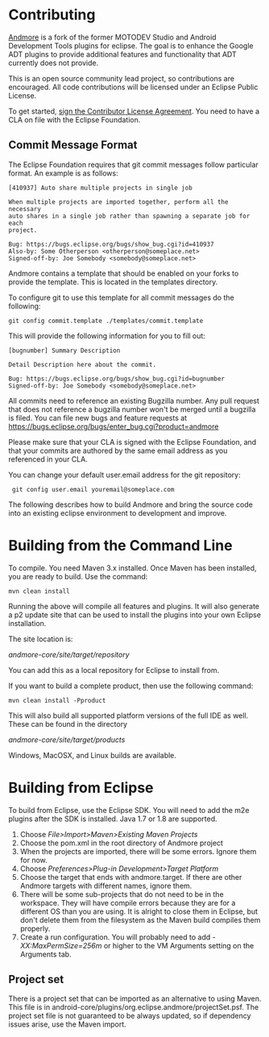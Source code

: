 # Contributing

[Andmore](https://www.eclipse.org/andmore) is a fork of the former MOTODEV Studio and Android Development Tools plugins for eclipse.
The goal is to enhance the Google ADT plugins to provide additional features and functionality that ADT currently
does not provide.

This is an open source community lead project, so contributions are encouraged.  All code contributions will
be licensed under an Eclipse Public License.

To get started, <a href="https://www.eclipse.org/legal/clafaq.php">sign the Contributor License Agreement</a>.  You need to have a CLA on file with the Eclipse Foundation.

## Commit Message Format

The Eclipse Foundation requires that git commit messages follow particular format.  An example is as follows:

    [410937] Auto share multiple projects in single job
    
    When multiple projects are imported together, perform all the necessary
    auto shares in a single job rather than spawning a separate job for each
    project.
    
    Bug: https://bugs.eclipse.org/bugs/show_bug.cgi?id=410937
    Also-by: Some Otherperson <otherperson@someplace.net>
    Signed-off-by: Joe Somebody <somebody@someplace.net>

Andmore contains a template that should be enabled on your forks to provide the template.   This is located in the templates directory.

To configure git to use this template for all commit messages do the following:

    git config commit.template ./templates/commit.template

This will provide the following information for you to fill out:

    [bugnumber] Summary Description
    
    Detail Description here about the commit.
    
    Bug: https://bugs.eclipse.org/bugs/show_bug.cgi?id=bugnumber
    Signed-off-by: Joe Somebody <somebody@someplace.net>

All commits need to reference an existing Bugzilla number.  Any pull request that does not reference a bugzilla number won't be merged until a bugzilla is filed.  You can file new bugs and feature requests at
https://bugs.eclipse.org/bugs/enter_bug.cgi?product=andmore

Please make sure that your CLA is signed with the Eclipse Foundation, and that your commits are authored by the same email address as you referenced in your CLA.

You can change your default user.email address for the git repository:

     git config user.email youremail@someplace.com


The following describes how to build Andmore and bring the source code into an existing eclipse environment to development and improve.

# Building from the Command Line

To compile.  You need Maven 3.x installed. Once Maven has been installed, you are ready 
to build.  Use the command:

    mvn clean install

Running the above will compile all features and plugins.  It will also generate a p2 update
site that can be used to install the plugins into your own Eclipse installation.

The site location is:

_andmore-core/site/target/repository_

You can add this as a local repository for Eclipse to install from.

If you want to build a complete product, then use the following command:

    mvn clean install -Pproduct

This will also build all supported platform versions of the full IDE as well.  These can be found in the directory 

_andmore-core/site/target/products_

Windows, MacOSX, and Linux builds are available.

# Building from Eclipse

To build from Eclipse, use the Eclipse SDK. You will need to add the m2e plugins after the
SDK is installed.  Java 1.7 or 1.8 are supported.

1. Choose _File>Import>Maven>Existing Maven Projects_
1. Choose the pom.xml in the root directory of Andmore project
1. When the projects are imported, there will be some errors. Ignore them for now.
1. Choose _Preferences>Plug-in Development>Target Platform_
1. Choose the target that ends with andmore.target. If there are other Andmore targets with different names, ignore them.
1. There will be some sub-projects that do not need to be in the workspace. They will have compile errors because they are for a different OS than you are using. It is alright to close them in Eclipse, but don't delete them from the filesystem as the Maven build compiles them properly.
1. Create a run configuration. You will probably need to add *-XX:MaxPermSize=256m* or higher to the VM Arguments setting on the Arguments tab.

## Project set

There is a project set that can be imported as an alternative to using Maven. This file
is in android-core/plugins/org.eclipse.andmore/projectSet.psf.  The project set file is
not guaranteed to be always updated, so if dependency issues arise, use the Maven import.


